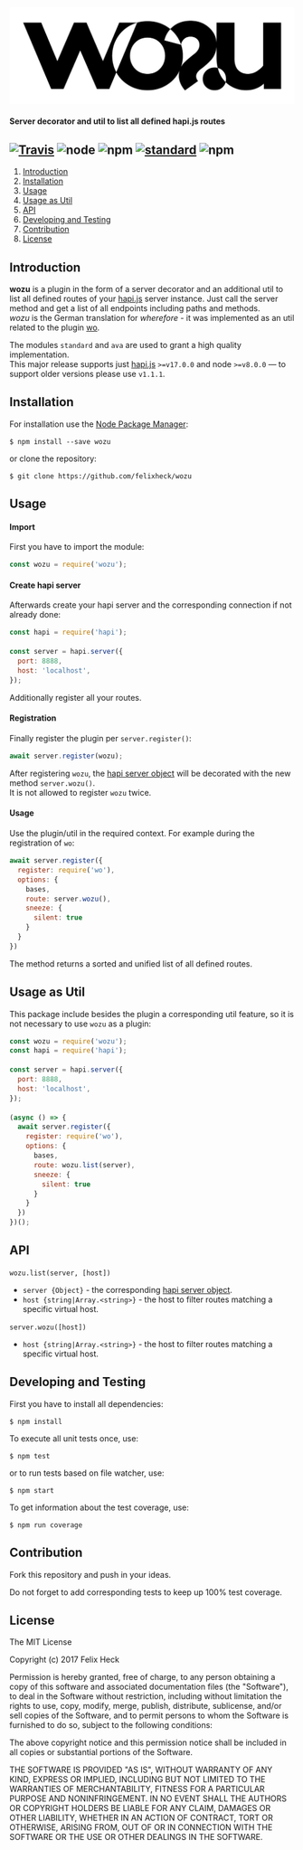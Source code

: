 ![wozu](https://raw.githubusercontent.com/felixheck/wozu/master/logo.png)

#### Server decorator and util to list all defined hapi.js routes

[![Travis](https://img.shields.io/travis/felixheck/wozu.svg)](https://travis-ci.org/felixheck/wozu/builds/) ![node](https://img.shields.io/node/v/wozu.svg) ![npm](https://img.shields.io/npm/dt/wozu.svg) [![standard](https://img.shields.io/badge/code_style-standard-brightgreen.svg)](http://standardjs.com/) ![npm](https://img.shields.io/npm/l/wozu.svg)
---

1. [Introduction](#introduction)
2. [Installation](#installation)
3. [Usage](#usage)
4. [Usage as Util](#usage-as-util)
5. [API](#api)
6. [Developing and Testing](#developing-and-testing)
7. [Contribution](#contribution)
8. [License](#license)

## Introduction
**wozu** is a plugin in the form of a server decorator and an additional util to list all defined routes of your [hapi.js](https://github.com/hapijs/hapi) server instance. Just call the server method and get a list of all endpoints including paths and methods.<br>
*wozu* is the German translation for *wherefore* - it was implemented as an util related to the plugin [wo](https://github.com/rjrodger/wo).

The modules `standard` and `ava` are used to grant a high quality implementation.<br>
This major release supports just [hapi.js](https://github.com/hapijs/hapi) `>=v17.0.0` and node `>=v8.0.0` — to support older versions please use `v1.1.1`.

## Installation
For installation use the [Node Package Manager](https://github.com/npm/npm):
```
$ npm install --save wozu
```

or clone the repository:
```
$ git clone https://github.com/felixheck/wozu
```

## Usage
#### Import
First you have to import the module:
``` js
const wozu = require('wozu');
```

#### Create hapi server
Afterwards create your hapi server and the corresponding connection if not already done:
``` js
const hapi = require('hapi');

const server = hapi.server({
  port: 8888,
  host: 'localhost',
});
```

Additionally register all your routes.

#### Registration
Finally register the plugin per `server.register()`:
``` js
await server.register(wozu);
```

After registering `wozu`, the [hapi server object](https://hapijs.com/api#server) will be decorated with the new method `server.wozu()`.<br>
It is not allowed to register `wozu` twice.

#### Usage
Use the plugin/util in the required context. For example during the registration of `wo`:

``` js
await server.register({
  register: require('wo'),
  options: {
    bases,
    route: server.wozu(),
    sneeze: {
      silent: true
    }
  }
})
```

The method returns a sorted and unified list of all defined routes.<br>

## Usage as Util
This package include besides the plugin a corresponding util feature, so it is not necessary to use `wozu` as a plugin:

``` js
const wozu = require('wozu');
const hapi = require('hapi');

const server = hapi.server({
  port: 8888,
  host: 'localhost',
});

(async () => {
  await server.register({
    register: require('wo'),
    options: {
      bases,
      route: wozu.list(server),
      sneeze: {
        silent: true
      }
    }
  })
})();
```

## API
`wozu.list(server, [host])`

- `server {Object}` - the corresponding [hapi server object](https://hapijs.com/api#server).
- `host {string|Array.<string>}` - the host to filter routes matching a specific virtual host.

`server.wozu([host])`

- `host {string|Array.<string>}` - the host to filter routes matching a specific virtual host.


## Developing and Testing
First you have to install all dependencies:
```
$ npm install
```

To execute all unit tests once, use:
```
$ npm test
```

or to run tests based on file watcher, use:
```
$ npm start
```

To get information about the test coverage, use:
```
$ npm run coverage
```

## Contribution
Fork this repository and push in your ideas.

Do not forget to add corresponding tests to keep up 100% test coverage.

## License
The MIT License

Copyright (c) 2017 Felix Heck

Permission is hereby granted, free of charge, to any person obtaining a copy
of this software and associated documentation files (the "Software"), to deal
in the Software without restriction, including without limitation the rights
to use, copy, modify, merge, publish, distribute, sublicense, and/or sell
copies of the Software, and to permit persons to whom the Software is
furnished to do so, subject to the following conditions:

The above copyright notice and this permission notice shall be included in
all copies or substantial portions of the Software.

THE SOFTWARE IS PROVIDED "AS IS", WITHOUT WARRANTY OF ANY KIND, EXPRESS OR
IMPLIED, INCLUDING BUT NOT LIMITED TO THE WARRANTIES OF MERCHANTABILITY,
FITNESS FOR A PARTICULAR PURPOSE AND NONINFRINGEMENT. IN NO EVENT SHALL THE
AUTHORS OR COPYRIGHT HOLDERS BE LIABLE FOR ANY CLAIM, DAMAGES OR OTHER
LIABILITY, WHETHER IN AN ACTION OF CONTRACT, TORT OR OTHERWISE, ARISING FROM,
OUT OF OR IN CONNECTION WITH THE SOFTWARE OR THE USE OR OTHER DEALINGS IN
THE SOFTWARE.
